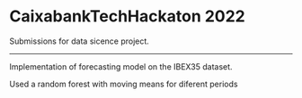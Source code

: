 # CaixabankTechHackaton 2022
Submissions for data sicence project.

----

Implementation of forecasting model on the IBEX35 dataset.

Used a random forest with moving means for diferent periods